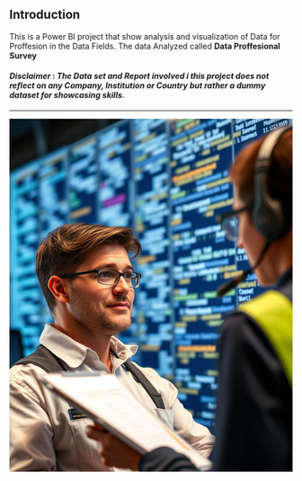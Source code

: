 ## Introduction

This is a Power BI project that show analysis and visualization of Data for Proffesion in the Data Fields. The data Analyzed called **Data Proffesional Survey**
#### **_Disclaimer_** :  _The Data set and Report involved i this project does not reflect on any Company, Institution or Country but rather a dummy dataset for showcasing skills._
---
![](bbfaca06-3637-4f11-a95b-f22111358fa5.png)
